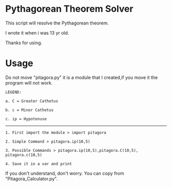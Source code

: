 # Pythagorean Theorem Solver
This script will resolve the Pythagorean theorem.


I wrote it when i was 13 yr old.

Thanks for using.

# Usage
Do not move "pitagora.py" it is a module that I created,if you move it the program will not work.

    LEGEND:

    a. C = Greater Cathetus
  
    b. c = Minor Cathetus
  
    c. ip = Hypotenuse

---------------------------------------------


    1. First import the module > import pitagora

    2. Simple Command > pitagora.ip(10,5)
    
    3. Possible Commands > pitagora.ip(10,5),pitagora.C(10,5), pitagora.c(10,5)

    4. Save it in a var and print


If you don't understand, don't worry. You can copy from "Pitagora_Calculator.py".
